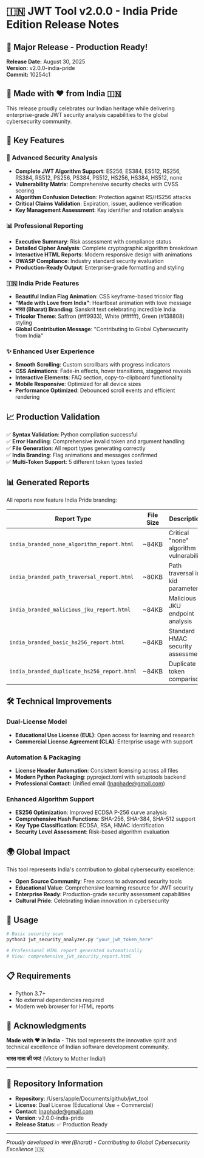 # 🇮🇳 JWT Tool v2.0.0 - India Pride Edition Release Notes

## 🚀 Major Release - Production Ready!

**Release Date:** August 30, 2025  
**Version:** v2.0.0-india-pride  
**Commit:** 10254c1  

## 🌟 Made with ❤️ from India 🇮🇳

This release proudly celebrates our Indian heritage while delivering enterprise-grade JWT security analysis capabilities to the global cybersecurity community.

## 🎯 Key Features

### 🔐 Advanced Security Analysis
- **Complete JWT Algorithm Support**: ES256, ES384, ES512, RS256, RS384, RS512, PS256, PS384, PS512, HS256, HS384, HS512, none
- **Vulnerability Matrix**: Comprehensive security checks with CVSS scoring
- **Algorithm Confusion Detection**: Protection against RS/HS256 attacks
- **Critical Claims Validation**: Expiration, issuer, audience verification
- **Key Management Assessment**: Key identifier and rotation analysis

### 📊 Professional Reporting
- **Executive Summary**: Risk assessment with compliance status
- **Detailed Cipher Analysis**: Complete cryptographic algorithm breakdown
- **Interactive HTML Reports**: Modern responsive design with animations
- **OWASP Compliance**: Industry standard security evaluation
- **Production-Ready Output**: Enterprise-grade formatting and styling

### 🇮🇳 India Pride Features
- **Beautiful Indian Flag Animation**: CSS keyframe-based tricolor flag
- **"Made with Love from India"**: Heartbeat animation with love message
- **भारत (Bharat) Branding**: Sanskrit text celebrating incredible India
- **Tricolor Theme**: Saffron (#ff9933), White (#ffffff), Green (#138808) styling
- **Global Contribution Message**: "Contributing to Global Cybersecurity from India"

### ✨ Enhanced User Experience
- **Smooth Scrolling**: Custom scrollbars with progress indicators
- **CSS Animations**: Fade-in effects, hover transitions, staggered reveals
- **Interactive Elements**: FAQ section, copy-to-clipboard functionality
- **Mobile Responsive**: Optimized for all device sizes
- **Performance Optimized**: Debounced scroll events and efficient rendering

## 📈 Production Validation

✅ **Syntax Validation**: Python compilation successful  
✅ **Error Handling**: Comprehensive invalid token and argument handling  
✅ **File Generation**: All report types generating correctly  
✅ **India Branding**: Flag animations and messages confirmed  
✅ **Multi-Token Support**: 5 different token types tested  

## 📊 Generated Reports

All reports now feature India Pride branding:

| Report Type | File Size | Description |
|-------------|-----------|-------------|
| `india_branded_none_algorithm_report.html` | ~84KB | Critical "none" algorithm vulnerability |
| `india_branded_path_traversal_report.html` | ~80KB | Path traversal in kid parameter |
| `india_branded_malicious_jku_report.html` | ~84KB | Malicious JKU endpoint analysis |
| `india_branded_basic_hs256_report.html` | ~84KB | Standard HMAC security assessment |
| `india_branded_duplicate_hs256_report.html` | ~84KB | Duplicate token comparison |

## 🛠️ Technical Improvements

### Dual-License Model
- **Educational Use License (EUL)**: Open access for learning and research
- **Commercial License Agreement (CLA)**: Enterprise usage with support

### Automation & Packaging
- **License Header Automation**: Consistent licensing across all files
- **Modern Python Packaging**: pyproject.toml with setuptools backend
- **Professional Contact**: Unified email (lnaphade@gmail.com)

### Enhanced Algorithm Support
- **ES256 Optimization**: Improved ECDSA P-256 curve analysis
- **Comprehensive Hash Functions**: SHA-256, SHA-384, SHA-512 support
- **Key Type Classification**: ECDSA, RSA, HMAC identification
- **Security Level Assessment**: Risk-based algorithm evaluation

## 🌍 Global Impact

This tool represents India's contribution to global cybersecurity excellence:

- **Open Source Community**: Free access to advanced security tools
- **Educational Value**: Comprehensive learning resource for JWT security
- **Enterprise Ready**: Production-grade security assessment capabilities
- **Cultural Pride**: Celebrating Indian innovation in cybersecurity

## 🚀 Usage

```bash
# Basic security scan
python3 jwt_security_analyzer.py "your_jwt_token_here"

# Professional HTML report generated automatically
# View: comprehensive_jwt_security_report.html
```

## 📋 Requirements

- Python 3.7+
- No external dependencies required
- Modern web browser for HTML reports

## 🙏 Acknowledgments

**Made with ❤️ in India** - This tool represents the innovative spirit and technical excellence of Indian software development community.

**भारत माता की जय!** (Victory to Mother India!)

---

## 🔗 Repository Information

- **Repository**: /Users/apple/Documents/github/jwt_tool
- **License**: Dual License (Educational Use + Commercial)
- **Contact**: lnaphade@gmail.com
- **Version**: v2.0.0-india-pride
- **Release Status**: ✅ Production Ready

---

*Proudly developed in भारत (Bharat) - Contributing to Global Cybersecurity Excellence* 🇮🇳